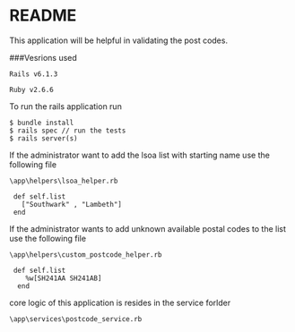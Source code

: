 # README

This application will be helpful in validating the post codes.

###Vesrions used
```
Rails v6.1.3

Ruby v2.6.6
```
To run the rails application run
```
$ bundle install
$ rails spec // run the tests
$ rails server(s)
```

If the administrator want to add the lsoa list with starting name use the following file
```
\app\helpers\lsoa_helper.rb

 def self.list
   ["Southwark" , "Lambeth"]
 end
```

If the administrator wants to add unknown available postal codes to the list use the following file
```
\app\helpers\custom_postcode_helper.rb

 def self.list
    %w[SH241AA SH241AB]
  end
```

core logic of this application is resides in the service forlder
```
\app\services\postcode_service.rb
```
